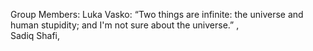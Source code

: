 Group Members:
Luka Vasko: “Two things are infinite: the universe and human stupidity; and I'm not sure about the universe.” ,  
Sadiq Shafi,
